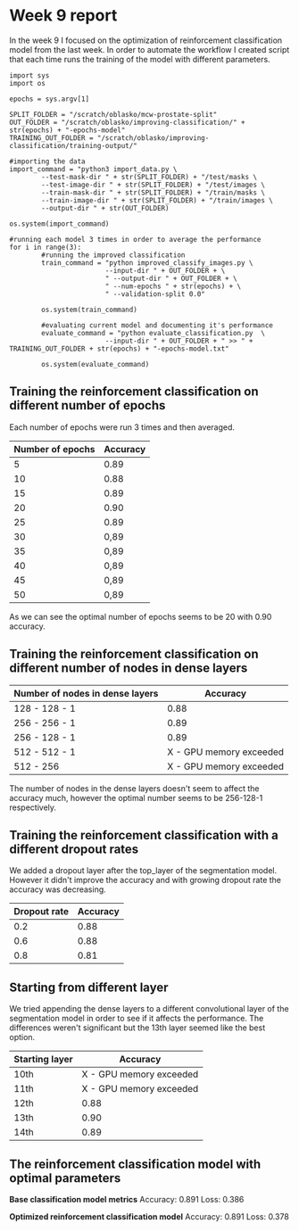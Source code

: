 # Week 9 report

In the week 9 I focused on the optimization of reinforcement classification model from the last week. In order to automate the workflow I created script that each time runs the training of the model with different parameters.

```
import sys
import os 

epochs = sys.argv[1]

SPLIT_FOLDER = "/scratch/oblasko/mcw-prostate-split"
OUT_FOLDER = "/scratch/oblasko/improving-classification/" + str(epochs) + "-epochs-model"
TRAINING_OUT_FOLDER = "/scratch/oblasko/improving-classification/training-output/"

#importing the data
import_command = "python3 import_data.py \
        --test-mask-dir " + str(SPLIT_FOLDER) + "/test/masks \
        --test-image-dir " + str(SPLIT_FOLDER) + "/test/images \
        --train-mask-dir " + str(SPLIT_FOLDER) + "/train/masks \
        --train-image-dir " + str(SPLIT_FOLDER) + "/train/images \
        --output-dir " + str(OUT_FOLDER)

os.system(import_command)

#running each model 3 times in order to average the performance
for i in range(3):
        #running the improved classification
        train_command = "python improved_classify_images.py \
                        --input-dir " + OUT_FOLDER + \
                        " --output-dir " + OUT_FOLDER + \
                        " --num-epochs " + str(epochs) + \
                        " --validation-split 0.0"

        os.system(train_command)

        #evaluating current model and documenting it's performance
        evaluate_command = "python evaluate_classification.py  \
                        --input-dir " + OUT_FOLDER + " >> " + TRAINING_OUT_FOLDER + str(epochs) + "-epochs-model.txt"

        os.system(evaluate_command)
```
## Training the reinforcement classification on different number of epochs

Each number of epochs were run 3 times and then averaged.

|  Number of epochs |  Accuracy  |
|---|---|
| 5  | 0.89  |   
 10  | 0.88  |  
| 15  | 0.89   | 
| 20  | 0.90  |  
| 25  | 0.89   | 
| 30  | 0,89  |  
| 35  | 0,89  |  
| 40  | 0,89  |  
| 45  | 0,89  |  
| 50  | 0,89  |  

As we can see the optimal number of epochs seems to be 20 with 0.90 accuracy.

## Training the reinforcement classification on different number of nodes in dense layers

|  Number of nodes in dense layers |  Accuracy  |
|---|---|
| 128 - 128 - 1  | 0.88  |   
| 256 - 256 - 1  | 0.89  |   
| 256 - 128 - 1  | 0.89  |   
| 512 - 512 - 1  |  X - GPU memory exceeded | 
| 512 - 256  |  X - GPU memory exceeded | 

The number of nodes in the dense layers doesn't seem to affect the accuracy much, however the optimal number seems to be 256-128-1 respectively.

## Training the reinforcement classification with a different dropout rates

We added a dropout layer after the top_layer of the segmentation model. However it didn't improve the accuracy and with growing dropout rate the accuracy was decreasing.

|  Dropout rate |  Accuracy  |
|---|---|
| 0.2  | 0.88  |   
| 0.6  | 0.88   |   
| 0.8   | 0.81   |   


## Starting from different layer

We tried appending the dense layers to a different convolutional layer of the segmentation model in order to see if it affects the performance. The differences weren't significant but the 13th layer seemed like the best option.

| Starting layer |  Accuracy  | 
|---|---|
| 10th  |  X - GPU memory exceeded |    
| 11th  |  X - GPU memory exceeded | 
| 12th  | 0.88   |   
| 13th  |  0.90 |   
| 14th  | 0.89  |   

## The reinforcement classification model with optimal parameters

**Base classification model metrics**
Accuracy: 0.891
Loss: 0.386

**Optimized reinforcement classification model**
Accuracy: 0.891
Loss: 0.378
